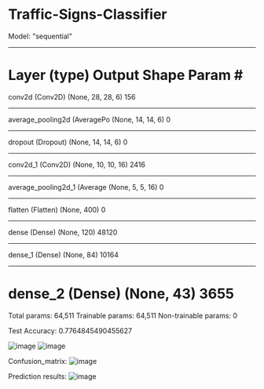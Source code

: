 # Traffic-Signs-Classifier
Model: "sequential"
_________________________________________________________________
Layer (type)                 Output Shape              Param #   
=================================================================
conv2d (Conv2D)              (None, 28, 28, 6)         156       
_________________________________________________________________
average_pooling2d (AveragePo (None, 14, 14, 6)         0         
_________________________________________________________________
dropout (Dropout)            (None, 14, 14, 6)         0         
_________________________________________________________________
conv2d_1 (Conv2D)            (None, 10, 10, 16)        2416      
_________________________________________________________________
average_pooling2d_1 (Average (None, 5, 5, 16)          0         
_________________________________________________________________
flatten (Flatten)            (None, 400)               0         
_________________________________________________________________
dense (Dense)                (None, 120)               48120     
_________________________________________________________________
dense_1 (Dense)              (None, 84)                10164     
_________________________________________________________________
dense_2 (Dense)              (None, 43)                3655      
=================================================================
Total params: 64,511
Trainable params: 64,511
Non-trainable params: 0

Test Accuracy: 0.7764845490455627

![image](https://user-images.githubusercontent.com/64982203/133251946-9bfb7557-e810-46af-b62d-636864ec483f.png)
![image](https://user-images.githubusercontent.com/64982203/133251995-bd55d0f4-4709-4b64-8bf3-911384afe807.png)

Confusion_matrix:
![image](https://user-images.githubusercontent.com/64982203/133251360-91324cc2-3a89-467c-ab86-ed9d1a481d3f.png)

Prediction results:
![image](https://user-images.githubusercontent.com/64982203/133251514-ae90d248-4127-41ad-b1a5-da672c8b11d1.png)

